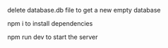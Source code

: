 delete database.db file to get a new empty database

npm i to install dependencies

npm run dev to start the server
